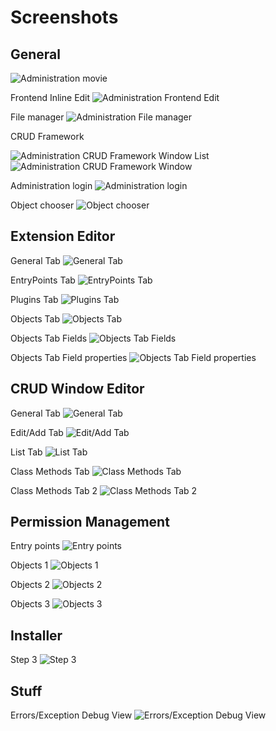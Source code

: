 Screenshots
===========

General
-------

![Administration movie](https://raw.github.com/KrynLabs/Kryn.cms/refactoring/documentation/images/admin-animation.gif)

Frontend Inline Edit
![Administration Frontend Edit](https://raw.github.com/KrynLabs/Kryn.cms/refactoring/documentation/images/admin-frontend-edit.png)

File manager
![Administration File manager](https://raw.github.com/KrynLabs/Kryn.cms/refactoring/documentation/images/admin-files-context-image.png)

CRUD Framework

![Administration CRUD Framework Window List](https://raw.github.com/KrynLabs/Kryn.cms/refactoring/documentation/images/admin-users-list.png)
![Administration CRUD Framework Window](https://raw.github.com/KrynLabs/Kryn.cms/refactoring/documentation/images/admin-users.png)

Administration login
![Administration login](https://raw.github.com/KrynLabs/Kryn.cms/refactoring/documentation/images/admin-login.png)

Object chooser
![Object chooser](https://raw.github.com/KrynLabs/Kryn.cms/refactoring/documentation/images/admin-object-chooser.png)


Extension Editor
----------------

General Tab
![General Tab](https://raw.github.com/KrynLabs/Kryn.cms/refactoring/documentation/images/admin-extensioneditor-general.png)

EntryPoints Tab
![EntryPoints Tab](https://raw.github.com/KrynLabs/Kryn.cms/refactoring/documentation/images/admin-extensioneditor-entrypoints.png)

Plugins Tab
![Plugins Tab](https://raw.github.com/KrynLabs/Kryn.cms/refactoring/documentation/images/admin-extensioneditor-plugins.png)

Objects Tab
![Objects Tab](https://raw.github.com/KrynLabs/Kryn.cms/refactoring/documentation/images/admin-extensioneditor-objects1.png)

Objects Tab Fields
![Objects Tab Fields](https://raw.github.com/KrynLabs/Kryn.cms/refactoring/documentation/images/admin-extensioneditor-objects2.png)

Objects Tab Field properties
![Objects Tab Field properties](https://raw.github.com/KrynLabs/Kryn.cms/refactoring/documentation/images/admin-extensioneditor-objects3.png)


CRUD Window Editor
------------------

General Tab
![General Tab](https://raw.github.com/KrynLabs/Kryn.cms/refactoring/documentation/images/admin-windoweditor-general.png)

Edit/Add Tab
![Edit/Add Tab](https://raw.github.com/KrynLabs/Kryn.cms/refactoring/documentation/images/admin-windoweditor-edit-add.png)

List Tab
![List Tab](https://raw.github.com/KrynLabs/Kryn.cms/refactoring/documentation/images/admin-windoweditor-list.png)

Class Methods Tab
![Class Methods Tab](https://raw.github.com/KrynLabs/Kryn.cms/refactoring/documentation/images/admin-windoweditor-classmethods1.png)

Class Methods Tab 2
![Class Methods Tab 2](https://raw.github.com/KrynLabs/Kryn.cms/refactoring/documentation/images/admin-windoweditor-classmethods2.png)



Permission Management
------------------

Entry points
![Entry points](https://raw.github.com/KrynLabs/Kryn.cms/refactoring/documentation/images/admin-permission-management1.png)

Objects 1
![Objects 1](https://raw.github.com/KrynLabs/Kryn.cms/refactoring/documentation/images/admin-permission-management2.png)

Objects 2
![Objects 2](https://raw.github.com/KrynLabs/Kryn.cms/refactoring/documentation/images/admin-permission-management3.png)

Objects 3
![Objects 3](https://raw.github.com/KrynLabs/Kryn.cms/refactoring/documentation/images/admin-permission-management4.png)


Installer
------------------

Step 3
![Step 3](https://raw.github.com/KrynLabs/Kryn.cms/refactoring/documentation/images/installer-step3.png)

Stuff
------------------

Errors/Exception Debug View
![Errors/Exception Debug View](https://raw.github.com/KrynLabs/Kryn.cms/refactoring/documentation/images/errors-exception-debug-view.png)